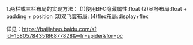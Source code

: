 1.两栏或三栏布局的实现方法：
(1)使用BFC隐藏属性:float
(2)圣杯布局:float + padding + position
(3)双飞翼布局:
(4)flex布局:display+flex

详见：https://baijiahao.baidu.com/s?id=1580578435186877828&wfr=spider&for=pc